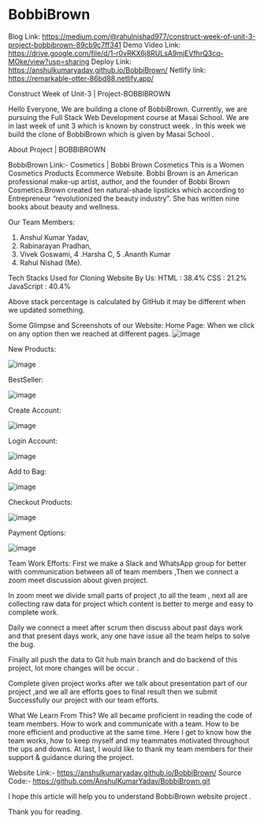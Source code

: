 # BobbiBrown 
Blog Link: https://medium.com/@rahulnishad977/construct-week-of-unit-3-project-bobbibrown-89cb9c7ff341
Demo Video Link: https://drive.google.com/file/d/1-r0vRKX6j8RULsA9mjEVfhrQ3cq-MOke/view?usp=sharing
Deploy Link: https://anshulkumaryadav.github.io/BobbiBrown/
Netlify link: https://remarkable-otter-86bd88.netlify.app/


Construct Week of Unit-3 | Project-BOBBIBROWN

Hello Everyone, We are building a clone of BobbiBrown. Currently, we are pursuing the Full Stack Web Development course at Masai School. We are in last week of unit 3 which is known by construct week . In this week we build the clone of BobbiBrown which is given by Masai School .

About Project | BOBBIBROWN

BobbiBrown Link:- Cosmetics | Bobbi Brown Cosmetics
This is a Women Cosmetics Products Ecommerce Website. Bobbi Brown is an American professional make-up artist, author, and the founder of Bobbi Brown Cosmetics.Brown created ten natural-shade lipsticks which according to Entrepreneur “revolutionized the beauty industry”. She has written nine books about beauty and wellness.

Our Team Members:

1. Anshul Kumar Yadav, 
2. Rabinarayan Pradhan, 
3. Vivek Goswami, 
4 .Harsha C, 
5 .Ananth Kumar 
6. Rahul Nishad (Me).

Tech Stacks Used for Cloning Website By Us:
HTML : 38.4%
CSS : 21.2%
JavaScript : 40.4%

Above stack percentage is calculated by GitHub it may be different when we updated something.

Some Glimpse and Screenshots of our Website:
Home Page: When we click on any option then we reached at different pages.
![image](https://user-images.githubusercontent.com/80203694/184048046-cef312a5-bd04-47ae-8ba5-0c48ea65113c.png)

New Products:

![image](https://user-images.githubusercontent.com/80203694/184048109-b62d380e-11d8-4489-9a27-1933c3632c11.png)

BestSeller:

![image](https://user-images.githubusercontent.com/80203694/184048134-adbdf715-adc1-47a3-a7f7-eb875a6ea246.png)

Create Account:

![image](https://user-images.githubusercontent.com/80203694/184048152-6aa81a6b-acec-401a-9c0c-6f1e86815952.png)

Login Account:

![image](https://user-images.githubusercontent.com/80203694/184048174-d8adf0e7-caa1-462d-8c3a-42e6f9691ca2.png)

Add to Bag:

![image](https://user-images.githubusercontent.com/80203694/184048193-190969da-b0f0-4e6b-b5ed-8a7d02f067ed.png)

Checkout Products:

![image](https://user-images.githubusercontent.com/80203694/184048211-eb2e04dc-a477-4886-92a8-6c0672a52125.png)

Payment Options:

![image](https://user-images.githubusercontent.com/80203694/184048224-6eff0137-0ed9-48e6-8f01-ec7b73251a36.png)

Team Work Efforts:
First we make a Slack and WhatsApp group for better with communication between all of team members ,Then we connect a zoom meet discussion about given project.

In zoom meet we divide small parts of project ,to all the team , next all are collecting raw data for project which content is better to merge and easy to complete work.

Daily we connect a meet after scrum then discuss about past days work and that present days work, any one have issue all the team helps to solve the bug.

Finally all push the data to Git hub main branch and do backend of this project, lot more changes will be occur .

Complete given project works after we talk about presentation part of our project ,and we all are efforts goes to final result then we submit Successfully our project with our team efforts.

What We Learn From This?
We all became proficient in reading the code of team members.
How to work and communicate with a team.
How to be more efficient and productive at the same time.
Here I get to know how the team works, how to keep myself and my teammates motivated throughout the ups and downs.
At last, I would like to thank my team members for their support & guidance during the project.

Website Link:- https://anshulkumaryadav.github.io/BobbiBrown/
Source Code:- https://github.com/AnshulKumarYadav/BobbiBrown.git

I hope this article will help you to understand BobbiBrown website project .

Thank you for reading.


